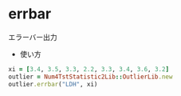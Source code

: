 errbar
======
エラーバー出力

* 使い方

```ruby
xi = [3.4, 3.5, 3.3, 2.2, 3.3, 3.4, 3.6, 3.2]
outlier = Num4TstStatistic2Lib::OutlierLib.new
outlier.errbar("LDH", xi)
```

